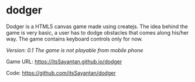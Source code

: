 # dodger
Dodger is a HTML5 canvas game made using createjs. The idea behind the game is very basic, a user has to dodge obstacles that comes along his/her way. The game contains keyboard controls only for now.

*Version: 0.1*
*The game is not playable from mobile phone*

Game URL: https://itsSayantan.github.io/dodger

Code: https://github.com/itsSayantan/dodger
